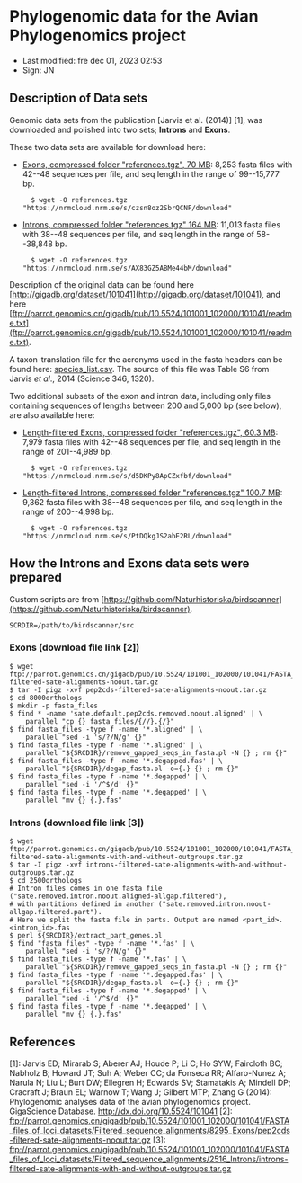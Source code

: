 # Phylogenomic data for the Avian Phylogenomics project

- Last modified: fre dec 01, 2023  02:53
- Sign: JN

## Description of Data sets

Genomic data sets from the publication [Jarvis et al. (2014)] [1], was downloaded and
polished into two sets; **Introns** and **Exons**.

These two data sets are available for download here:

- [Exons, compressed folder "references.tgz", 70
  MB](https://nrmcloud.nrm.se/s/czsn8oz2SbrQCNF): 8,253 fasta files
  with 42--48 sequences per file, and seq length in the range of 99--15,777 bp.

        $ wget -O references.tgz "https://nrmcloud.nrm.se/s/czsn8oz2SbrQCNF/download"

- [Introns, compressed folder "references.tgz" 164
  MB](https://nrmcloud.nrm.se/s/AX83GZ5ABMe44bM): 11,013 fasta files
  with 38--48 sequences per file, and seq length in the range of 58--38,848 bp.

        $ wget -O references.tgz "https://nrmcloud.nrm.se/s/AX83GZ5ABMe44bM/download"

Description of the original data can be found here
[http://gigadb.org/dataset/101041](http://gigadb.org/dataset/101041), and here
[ftp://parrot.genomics.cn/gigadb/pub/10.5524/101001_102000/101041/readme.txt](ftp://parrot.genomics.cn/gigadb/pub/10.5524/101001_102000/101041/readme.txt).

A taxon-translation file for the acronyms used in the fasta headers can be
found here: [species_list.csv](species_list.csv). The source of this file was
Table S6 from Jarvis *et al*., 2014 (Science 346, 1320). 

Two additional subsets of the exon and intron data, including only files
containing sequences of lengths between 200 and 5,000 bp (see below), are also
available here: 

- [Length-filtered Exons, compressed folder "references.tgz", 60.3 
  MB](https://nrmcloud.nrm.se/s/d5DKPy8ApCZxfbf): 7,979 fasta files
  with 42--48 sequences per file, and seq length in the range of 201--4,989 bp.

        $ wget -O references.tgz "https://nrmcloud.nrm.se/s/d5DKPy8ApCZxfbf/download"

- [Length-filtered Introns, compressed folder "references.tgz" 100.7
  MB](https://nrmcloud.nrm.se/s/PtDQkgJS2abE2RL): 9,362 fasta files
  with 38--48 sequences per file, and seq length in the range of 200--4,998 bp.

        $ wget -O references.tgz "https://nrmcloud.nrm.se/s/PtDQkgJS2abE2RL/download"

## How the Introns and Exons data sets were prepared

Custom scripts are from [https://github.com/Naturhistoriska/birdscanner](https://github.com/Naturhistoriska/birdscanner).

    SCRDIR=/path/to/birdscanner/src

### Exons (download file link [2])

    $ wget ftp://parrot.genomics.cn/gigadb/pub/10.5524/101001_102000/101041/FASTA_files_of_loci_datasets/Filtered_sequence_alignments/8295_Exons/pep2cds-filtered-sate-alignments-noout.tar.gz
    $ tar -I pigz -xvf pep2cds-filtered-sate-alignments-noout.tar.gz
    $ cd 8000orthologs
    $ mkdir -p fasta_files
    $ find * -name 'sate.default.pep2cds.removed.noout.aligned' | \
        parallel "cp {} fasta_files/{//}.{/}"
    $ find fasta_files -type f -name '*.aligned' | \
        parallel "sed -i 's/?/N/g' {}"
    $ find fasta_files -type f -name '*.aligned' | \
        parallel "${SRCDIR}/remove_gapped_seqs_in_fasta.pl -N {} ; rm {}"
    $ find fasta_files -type f -name '*.degapped.fas' | \
        parallel "${SRCDIR}/degap_fasta.pl -o={.} {} ; rm {}"
    $ find fasta_files -type f -name '*.degapped' | \
        parallel "sed -i '/^$/d' {}"
    $ find fasta_files -type f -name '*.degapped' | \
        parallel "mv {} {.}.fas"

### Introns (download file link [3])

    $ wget ftp://parrot.genomics.cn/gigadb/pub/10.5524/101001_102000/101041/FASTA_files_of_loci_datasets/Filtered_sequence_alignments/2516_Introns/introns-filtered-sate-alignments-with-and-without-outgroups.tar.gz
    $ tar -I pigz -xvf introns-filtered-sate-alignments-with-and-without-outgroups.tar.gz
    $ cd 2500orthologs
    # Intron files comes in one fasta file ("sate.removed.intron.noout.aligned-allgap.filtered"),
    # with partitions defined in another ("sate.removed.intron.noout-allgap.filtered.part").
    # Here we split the fasta file in parts. Output are named <part_id>.<intron_id>.fas
    $ perl ${SRCDIR}/extract_part_genes.pl
    $ find "fasta_files" -type f -name '*.fas' | \
        parallel "sed -i 's/?/N/g' {}"
    $ find fasta_files -type f -name '*.fas' | \
        parallel "${SRCDIR}/remove_gapped_seqs_in_fasta.pl -N {} ; rm {}"
    $ find fasta_files -type f -name '*.degapped.fas' | \
        parallel "${SRCDIR}/degap_fasta.pl -o={.} {} ; rm {}"
    $ find fasta_files -type f -name '*.degapped' | \
        parallel "sed -i '/^$/d' {}"
    $ find fasta_files -type f -name '*.degapped' | \
        parallel "mv {} {.}.fas"


## References

[1]: Jarvis ED; Mirarab S; Aberer AJ; Houde P; Li C; Ho SYW; Faircloth BC; Nabholz B; Howard JT; Suh A; Weber CC; da Fonseca RR; Alfaro-Nunez A; Narula N; Liu L; Burt DW; Ellegren H; Edwards SV; Stamatakis A; Mindell DP; Cracraft J; Braun EL; Warnow T; Wang J; Gilbert MTP; Zhang G (2014): Phylogenomic analyses data of the avian phylogenomics project. GigaScience Database. <http://dx.doi.org/10.5524/101041>
[2]: <ftp://parrot.genomics.cn/gigadb/pub/10.5524/101001_102000/101041/FASTA_files_of_loci_datasets/Filtered_sequence_alignments/8295_Exons/pep2cds-filtered-sate-alignments-noout.tar.gz>
[3]: <ftp://parrot.genomics.cn/gigadb/pub/10.5524/101001_102000/101041/FASTA_files_of_loci_datasets/Filtered_sequence_alignments/2516_Introns/introns-filtered-sate-alignments-with-and-without-outgroups.tar.gz>

